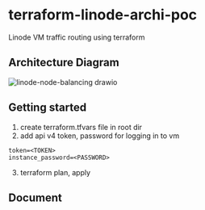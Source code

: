 # terraform-linode-archi-poc

Linode VM traffic routing using terraform

## Architecture Diagram

![linode-node-balancing drawio](https://github.com/junho100/terraform-linode-load-balancing/assets/55343124/92fb3756-ffd3-484e-bf3e-9befaf80c0b1)

## Getting started

1. create terraform.tfvars file in root dir
2. add api v4 token, password for logging in to vm

```
token=<TOKEN>
instance_password=<PASSWORD>
```

3. terraform plan, apply

## Document
